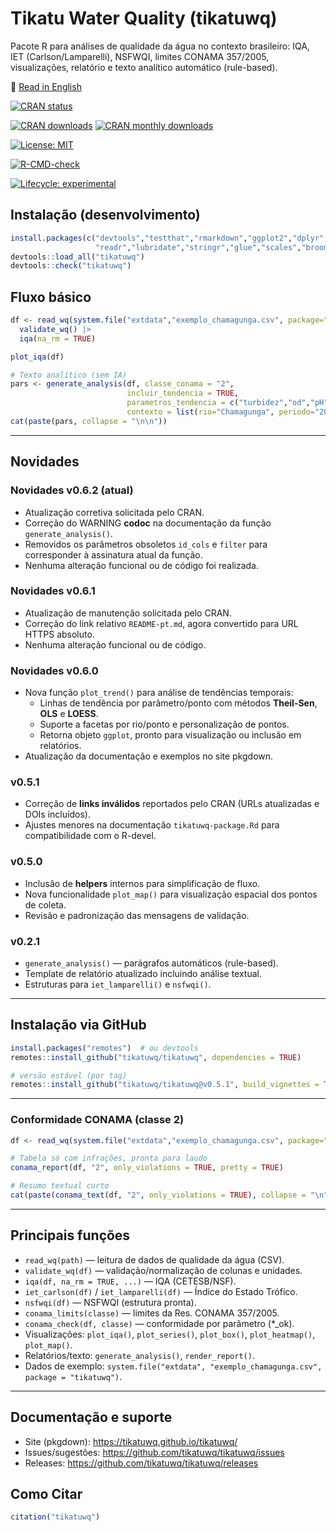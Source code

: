 # Tikatu Water Quality (tikatuwq)

Pacote R para análises de qualidade da água no contexto brasileiro: IQA, IET (Carlson/Lamparelli), NSFWQI, limites CONAMA 357/2005, visualizações, relatório e texto analítico automático (rule-based).

📄 [Read in English](https://github.com/tikatuwq/tikatuwq/blob/main/README.md)


<!-- CRAN status -->
[![CRAN status](https://www.r-pkg.org/badges/version/tikatuwq)](https://cran.r-project.org/package=tikatuwq)

<!-- CRAN logs - downloads -->
[![CRAN downloads](https://cranlogs.r-pkg.org/badges/grand-total/tikatuwq)](https://cran.r-project.org/package=tikatuwq)
[![CRAN monthly downloads](https://cranlogs.r-pkg.org/badges/tikatuwq)](https://cran.r-project.org/package=tikatuwq)

<!-- License -->
[![License: MIT](https://img.shields.io/badge/License-MIT-yellow.svg)](https://opensource.org/licenses/MIT)

<!-- R CMD check results -->
[![R-CMD-check](https://github.com/tikatuwq/tikatuwq/actions/workflows/R-CMD-check.yaml/badge.svg)](https://github.com/tikatuwq/tikatuwq/actions)

<!-- Lifecycle -->
[![Lifecycle: experimental](https://img.shields.io/badge/lifecycle-experimental-orange.svg)](https://lifecycle.r-lib.org/articles/stages.html)


## Instalação (desenvolvimento)
```r
install.packages(c("devtools","testthat","rmarkdown","ggplot2","dplyr","tidyr",
                   "readr","lubridate","stringr","glue","scales","broom","purrr"))
devtools::load_all("tikatuwq")
devtools::check("tikatuwq")
```

## Fluxo básico
```r
df <- read_wq(system.file("extdata","exemplo_chamagunga.csv", package="tikatuwq")) |>
  validate_wq() |>
  iqa(na_rm = TRUE)

plot_iqa(df)

# Texto analítico (sem IA)
pars <- generate_analysis(df, classe_conama = "2",
                          incluir_tendencia = TRUE,
                          parametros_tendencia = c("turbidez","od","pH"),
                          contexto = list(rio="Chamagunga", periodo="2025-07"))
cat(paste(pars, collapse = "\n\n"))
```

---

## Novidades

### Novidades v0.6.2 (atual)
- Atualização corretiva solicitada pelo CRAN.
- Correção do WARNING **codoc** na documentação da função `generate_analysis()`.
- Removidos os parâmetros obsoletos `id_cols` e `filter` para corresponder à assinatura atual da função.
- Nenhuma alteração funcional ou de código foi realizada.

### Novidades v0.6.1 
- Atualização de manutenção solicitada pelo CRAN.
- Correção do link relativo `README-pt.md`, agora convertido para URL HTTPS absoluto.
- Nenhuma alteração funcional ou de código.

### Novidades v0.6.0
- Nova função `plot_trend()` para análise de tendências temporais:
  - Linhas de tendência por parâmetro/ponto com métodos **Theil-Sen**, **OLS** e **LOESS**.
  - Suporte a facetas por rio/ponto e personalização de pontos.
  - Retorna objeto `ggplot`, pronto para visualização ou inclusão em relatórios.
- Atualização da documentação e exemplos no site pkgdown.

### v0.5.1
- Correção de **links inválidos** reportados pelo CRAN (URLs atualizadas e DOIs incluídos).
- Ajustes menores na documentação `tikatuwq-package.Rd` para compatibilidade com o R-devel.

### v0.5.0
- Inclusão de **helpers** internos para simplificação de fluxo.
- Nova funcionalidade `plot_map()` para visualização espacial dos pontos de coleta.
- Revisão e padronização das mensagens de validação.

### v0.2.1
- `generate_analysis()` — parágrafos automáticos (rule-based).
- Template de relatório atualizado incluindo análise textual.
- Estruturas para `iet_lamparelli()` e `nsfwqi()`.

---

## Instalação via GitHub

```r
install.packages("remotes")  # ou devtools
remotes::install_github("tikatuwq/tikatuwq", dependencies = TRUE)

# versão estável (por tag)
remotes::install_github("tikatuwq/tikatuwq@v0.5.1", build_vignettes = TRUE)
```

---

### Conformidade CONAMA (classe 2)
```r
df <- read_wq(system.file("extdata","exemplo_chamagunga.csv", package="tikatuwq"))

# Tabela só com infrações, pronta para laudo
conama_report(df, "2", only_violations = TRUE, pretty = TRUE)

# Resumo textual curto
cat(paste(conama_text(df, "2", only_violations = TRUE), collapse = "\n"))
```

---

## Principais funções

- `read_wq(path)` — leitura de dados de qualidade da água (CSV).
- `validate_wq(df)` — validação/normalização de colunas e unidades.
- `iqa(df, na_rm = TRUE, ...)` — IQA (CETESB/NSF).
- `iet_carlson(df)` / `iet_lamparelli(df)` — Índice do Estado Trófico.
- `nsfwqi(df)` — NSFWQI (estrutura pronta).
- `conama_limits(classe)` — limites da Res. CONAMA 357/2005.
- `conama_check(df, classe)` — conformidade por parâmetro (*_ok).
- Visualizações: `plot_iqa()`, `plot_series()`, `plot_box()`, `plot_heatmap()`, `plot_map()`.
- Relatórios/texto: `generate_analysis()`, `render_report()`.
- Dados de exemplo: `system.file("extdata", "exemplo_chamagunga.csv", package = "tikatuwq")`.

---

## Documentação e suporte

- Site (pkgdown): https://tikatuwq.github.io/tikatuwq/
- Issues/sugestões: https://github.com/tikatuwq/tikatuwq/issues
- Releases: https://github.com/tikatuwq/tikatuwq/releases

## Como Citar
```r
citation("tikatuwq")
```
